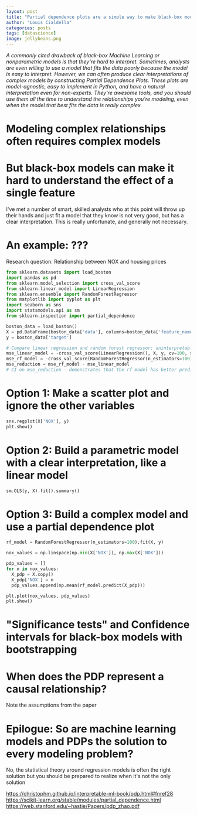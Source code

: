 ```yaml
---
layout: post
title: "Partial dependence plots are a simple way to make black-box models easy to understand"
author: "Louis Cialdella"
categories: posts
tags: [datascience]
image: jellybeans.png
---
```


*A commonly cited drawback of black-box Machine Learning or nonparametric models is that they're hard to interpret. Sometimes, analysts are even willing to use a model that fits the data poorly because the model is easy to interpret. However, we can often produce clear interpretations of complex models by constructing Partial Dependence Plots. These plots are model-agnostic, easy to implement in Python, and have a natural interpretation even for non-experts. They're awesome tools, and you should use them all the time to understand the relationships you're modeling, even when the model that best fits the data is really complex.*

# Modeling complex relationships often requires complex models

# But black-box models can make it hard to understand the effect of a single feature

I've met a number of smart, skilled analysts who at this point will throw up their hands and just fit a model that they know is not very good, but has a clear interpretation. This is really unfortunate, and generally not necessary.

# An example: ???

Research question: Relationship between NOX and housing prices

```python
from sklearn.datasets import load_boston
import pandas as pd
from sklearn.model_selection import cross_val_score
from sklearn.linear_model import LinearRegression
from sklearn.ensemble import RandomForestRegressor
from matplotlib import pyplot as plt
import seaborn as sns
import statsmodels.api as sm
from sklearn.inspection import partial_dependence

boston_data = load_boston()
X = pd.DataFrame(boston_data['data'], columns=boston_data['feature_names'])
y = boston_data['target']

# Compare linear regression and random forest regressor; uninterpretable RF fits the data better
mse_linear_model = -cross_val_score(LinearRegression(), X, y, cv=100, scoring='neg_root_mean_squared_error')
mse_rf_model = -cross_val_score(RandomForestRegressor(n_estimators=100), X, y, cv=100, scoring='neg_root_mean_squared_error')
mse_reduction = mse_rf_model - mse_linear_model
# CI on mse_reduction - demonstrates that the rf model has better predictive power
```

# Option 1: Make a scatter plot and ignore the other variables

```python
sns.regplot(X['NOX'], y)
plt.show()
```

# Option 2: Build a parametric model with a clear interpretation, like a linear model

```python
sm.OLS(y, X).fit().summary()
```

# Option 3: Build a complex model and use a partial dependence plot

```python
rf_model = RandomForestRegressor(n_estimators=100).fit(X, y)

nox_values = np.linspace(np.min(X['NOX']), np.max(X['NOX']))

pdp_values = []
for n in nox_values:
  X_pdp = X.copy()
  X_pdp['NOX'] = n
  pdp_values.append(np.mean(rf_model.predict(X_pdp)))

plt.plot(nox_values, pdp_values)
plt.show()
```

# "Significance tests" and Confidence intervals for black-box models with bootstrapping

# When does the PDP represent a causal relationship?

Note the assumptions from the paper

# Epilogue: So are machine learning models and PDPs the solution to every modeling problem?

No, the statistical theory around regression models is often the right solution but you should be prepared to realize when it's not the only solution

https://christophm.github.io/interpretable-ml-book/pdp.html#fnref28
https://scikit-learn.org/stable/modules/partial_dependence.html
https://web.stanford.edu/~hastie/Papers/pdp_zhao.pdf
